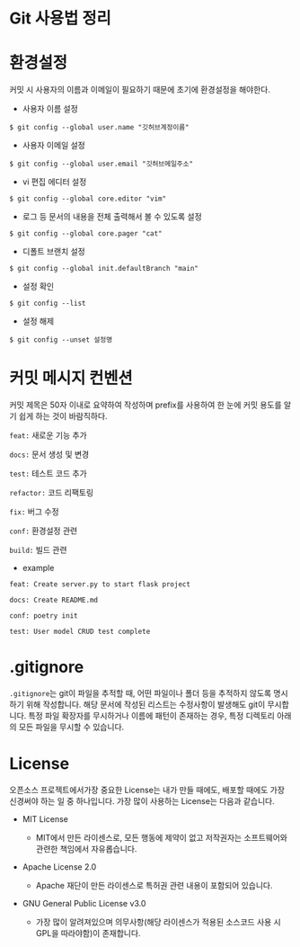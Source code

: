 # Git 사용법 정리


# 환경설정

커밋 시 사용자의 이름과 이메일이 필요하기 때문에 초기에 환경설정을 해야한다.

* 사용자 이름 설정

```
$ git config --global user.name "깃허브계정이름"
```
* 사용자 이메일 설정

```
$ git config --global user.email "깃허브메일주소"
```
  
* vi 편집 에디터 설정

```
$ git config --global core.editor "vim"
```

* 로그 등 문서의 내용을 전체 출력해서 볼 수 있도록 설정

```
$ git config --global core.pager "cat"
```

* 디폴트 브랜치 설정

```
$ git config --global init.defaultBranch "main"
```

* 설정 확인

```
$ git config --list
```

* 설정 해제

```
$ git config --unset 설정명
```

# 커밋 메시지 컨벤션

커밋 제목은 50자 이내로 요약하여 작성하며 prefix를 사용하여 한 눈에 커밋 용도를 알기 쉽게 하는 것이 바람직하다.

`feat:` 새로운 기능 추가

`docs:` 문서 생성 및 변경

`test:` 테스트 코드 추가

`refactor:` 코드 리팩토링

`fix:` 버그 수정

`conf:` 환경설정 관련

`build:` 빌드 관련

* example

```
feat: Create server.py to start flask project

docs: Create README.md

conf: poetry init

test: User model CRUD test complete
```

# .gitignore

`.gitignore`는 git이 파일을 추적할 때, 어떤 파일이나 폴더 등을 추적하지 않도록 명시하기 위해 작성합니다. 해당 문서에 작성된 리스트는 수정사항이 발생해도 git이 무시합니다. 특정 파일 확장자를 무시하거나 이름에 패턴이 존재하는 경우, 특정 디렉토리 아래의 모든 파일을 무시할 수 있습니다.

# License

오픈소스 프로젝트에서가장 중요한 License는 내가 만들 때에도, 배포할 때에도 가장 신경써야 하는 일 중 하나입니다. 가장 많이 사용하는 License는 다음과 같습니다.

* MIT License
	* MIT에서 만든 라이센스로, 모든 행동에 제약이 없고 저작권자는 소프트웨어와 관련한 책임에서 자유롭습니다.

* Apache License 2.0
	* Apache 재단이 만든 라이센스로 특허권 관련 내용이 포함되어 있습니다.

* GNU General Public License v3.0
	* 가장 많이 알려져있으며 의무사항(해당 라이센스가 적용된 소스코드 사용 시 GPL을 따라야함)이 존재합니다.
